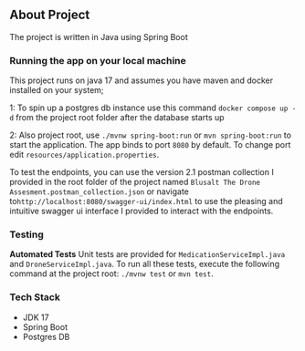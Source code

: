 ## About Project

The project is written in Java using Spring Boot

### Running the app on your local machine
This project runs on java 17 and assumes you have maven and docker installed on your system;

1: To spin up a postgres db instance use this command `docker compose up -d` from the project root folder after the database starts up

2: Also project root, use `./mvnw spring-boot:run` or `mvn spring-boot:run` to start the application. The app binds to port `8080` by default.
To change port edit `resources/application.properties`.

To test the endpoints, you can use the version 2.1 postman collection I provided in the root folder of the project named
`Blusalt The Drone Assesment.postman_collection.json` or navigate to`http://localhost:8080/swagger-ui/index.html`
to use the pleasing and intuitive swagger ui interface I provided to interact with the endpoints.

### Testing

**Automated Tests** Unit tests are provided for `MedicationServiceImpl.java` and `DroneServiceImpl.java`. To run all these tests,
execute the following command at the project root: `./mvnw test` or `mvn test`.

### Tech Stack

- JDK 17
- Spring Boot
- Postgres DB
